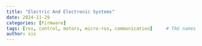 ```yaml
---
title: "Electric And Electronic Systems"
date: 2024-11-29
categories: [Firmware]
tags: [ros, control, motors, micro-ros, communication]     # TAG names should always be lowercase
author: sis
---
```




